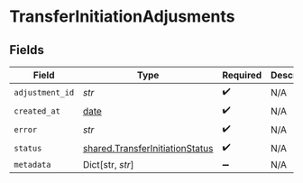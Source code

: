 # TransferInitiationAdjusments


## Fields

| Field                                                                              | Type                                                                               | Required                                                                           | Description                                                                        |
| ---------------------------------------------------------------------------------- | ---------------------------------------------------------------------------------- | ---------------------------------------------------------------------------------- | ---------------------------------------------------------------------------------- |
| `adjustment_id`                                                                    | *str*                                                                              | :heavy_check_mark:                                                                 | N/A                                                                                |
| `created_at`                                                                       | [date](https://docs.python.org/3/library/datetime.html#date-objects)               | :heavy_check_mark:                                                                 | N/A                                                                                |
| `error`                                                                            | *str*                                                                              | :heavy_check_mark:                                                                 | N/A                                                                                |
| `status`                                                                           | [shared.TransferInitiationStatus](../../models/shared/transferinitiationstatus.md) | :heavy_check_mark:                                                                 | N/A                                                                                |
| `metadata`                                                                         | Dict[str, *str*]                                                                   | :heavy_minus_sign:                                                                 | N/A                                                                                |